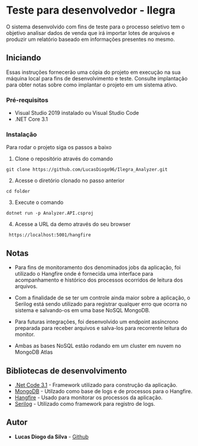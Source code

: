 # Teste para desenvolvedor - Ilegra

O sistema desenvolvido com fins de teste para o processo seletivo tem o objetivo analisar dados de venda que irá importar lotes de arquivos e produzir um relatório baseado em informações presentes no mesmo.

## Iniciando

Essas instruções fornecerão uma cópia do projeto em execução na sua máquina local para fins de desenvolvimento e teste. Consulte implantação para obter notas sobre como implantar o projeto em um sistema ativo.

### Pré-requisitos

- Visual Studio 2019 instalado ou Visual Studio Code
- .NET Core 3.1

### Instalação

Para rodar o projeto siga os passos a baixo

1. Clone o repositório através do comando 

```
git clone https://github.com/LucasDiogo96/Ilegra_Analyzer.git
```

2. Acesse o diretório clonado no passo anterior

```
cd folder
```

3. Execute o comando

```
dotnet run -p Analyzer.API.csproj
```

4. Acesse a URL da demo através do seu browser

```
 https://localhost:5001/hangfire
```
## Notas

 * Para fins de monitoramento dos denominados jobs da aplicação, foi utilizado o Hangfire onde é fornecida uma interface para acompanhamento e histórico dos processos ocorridos de leitura dos arquivos.

 * Com a finalidade de se ter um controle ainda maior sobre a aplicação, o Serilog está sendo utilizado para registrar qualquer erro que ocorra no sistema e salvando-os em uma base NoSQL MongoDB.

  * Para futuras integrações, foi desenvolvido um endpoint assíncrono preparada para receber arquivos e salva-los para recorrente leitura do monitor.
  
  * Ambas as bases NoSQL estão rodando em um cluster em nuvem no MongoDB Atlas


## Bibliotecas de desenvolvimento

* [.Net Code 3.1](https://dotnet.microsoft.com/download) - Framework utilizado para construção da aplicação.
* [MongoDB](https://www.mongodb.com/) - Utilzado como base de logs e de processos para o Hangfire.
* [Hangfire](https://www.hangfire.io/) - Usado para monitorar os processos da aplicação.
* [Serilog](https://serilog.net/) - Utilizado como framework para registro de logs.


## Autor

* **Lucas Diogo da Silva** - [Github](https://github.com/LucasDiogo96)

